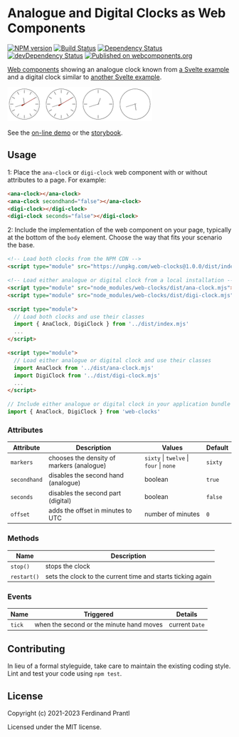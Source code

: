 # Analogue and Digital Clocks as Web Components

[![NPM version](https://badge.fury.io/js/web-clocks.png)](http://badge.fury.io/js/web-clocks)
[![Build Status](https://github.com/prantlf/web-clocks/workflows/Test/badge.svg)](https://github.com/prantlf/web-clocks/actions)
[![Dependency Status](https://david-dm.org/prantlf/web-clocks.svg)](https://david-dm.org/prantlf/web-clocks)
[![devDependency Status](https://david-dm.org/prantlf/web-clocks/dev-status.svg)](https://david-dm.org/prantlf/web-clocks#info=devDependencies)
[![Published on webcomponents.org](https://img.shields.io/badge/webcomponents.org-published-blue.svg)](https://www.webcomponents.org/element/web-clocks)

[Web components] showing an analogue clock known from [a Svelte example] and a digital clock similar to [another Svelte example].

<!--
```
<custom-element-demo>
  <template>
    <script type=module src=https://unpkg.com/web-clocks@0.0.1/dist/index.mjs></script>
    <ana-clock></ana-clock>
    <digi-clock></digi-clock>
  </template>
</custom-element-demo>
```
-->
![Example](./example.png)

See the [on-line demo] or the [storybook].

## Usage

1: Place the `ana-clock` or `digi-clock` web component with or without attributes to a page. For example:

```html
<ana-clock></ana-clock>
<ana-clock secondhand="false"></ana-clock>
<digi-clock></digi-clock>
<digi-clock seconds="false"></digi-clock>
```

2: Include the implementation of the web component on your page, typically at the bottom of the `body` element. Choose the way that fits your scenario the base.

```html
<!-- Load both clocks from the NPM CDN -->
<script type="module" src="https://unpkg.com/web-clocks@1.0.0/dist/index.mjs"></script>
```

```html
<!-- Load either analogue or digital clock from a local installation -->
<script type="module" src="node_modules/web-clocks/dist/ana-clock.mjs"></script>
<script type="module" src="node_modules/web-clocks/dist/digi-clock.mjs"></script>
```

```html
<script type="module">
  // Load both clocks and use their classes
  import { AnaClock, DigiClock } from '../dist/index.mjs'
  ...
</script>
```

```html
<script type="module">
  // Load either analogue or digital clock and use their classes
  import AnaClock from '../dist/ana-clock.mjs'
  import DigiClock from '../dist/digi-clock.mjs'
  ...
</script>
```

```js
// Include either analogue or digital clock in your application bundle
import { AnaClock, DigiClock } from 'web-clocks'
```

### Attributes

| Attribute    | Description                               | Values                                  | Default |
|--------------|-------------------------------------------|-----------------------------------------|---------|
| `markers`    | chooses the density of markers (analogue) | `sixty` \| `twelve` \| `four` \| `none` | `sixty` |
| `secondhand` | disables the second hand (analogue)       | boolean                                 | `true`  |
| `seconds`    | disables the second part (digital)        | boolean                                 | `false` |
| `offset`     | adds the offset in minutes to UTC         | number of minutes                       | `0`     |

### Methods

| Name        | Description                                                 |
|-------------|-------------------------------------------------------------|
| `stop()`    | stops the clock                                             |
| `restart()` | sets the clock to the current time and starts ticking again |

### Events

| Name   | Triggered                                | Details         |
|--------|------------------------------------------|-----------------|
| `tick` | when the second or the minute hand moves | current `Date`  |

## Contributing

In lieu of a formal styleguide, take care to maintain the existing coding style. Lint and test your code using `npm test`.

## License

Copyright (c) 2021-2023 Ferdinand Prantl

Licensed under the MIT license.

[a Svelte example]: https://svelte.dev/repl/clock?version=3.30.1
[another Svelte example]: https://svelte.dev/repl/a15e5bf484bf4eddafe68996d4235187?version=3.18.2
[Web components]: https://developer.mozilla.org/en-US/docs/Web/Web_Components
[on-line demo]: https://prantlf.github.io/web-clocks/
[storybook]: https://prantlf.github.io/web-clocks/storybook/
